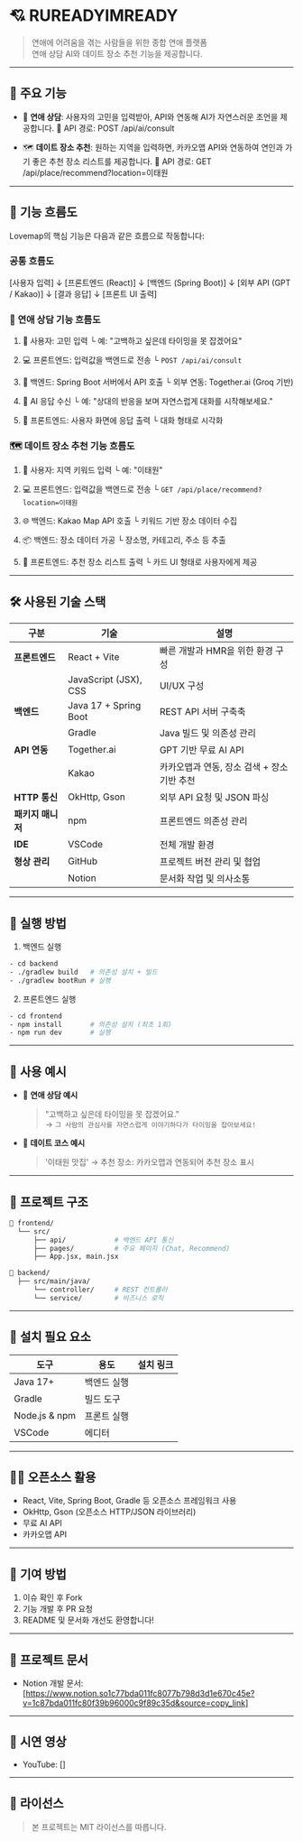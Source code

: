 # 💘 RUREADYIMREADY

> 연애에 어려움을 겪는 사람들을 위한 종합 연애 플랫폼  
> 연애 상담 AI와 데이트 장소 추천 기능을 제공합니다.

---

## 🧩 주요 기능

- 🤖 **연애 상담**: 사용자의 고민을 입력받아, API와 연동해 AI가 자연스러운 조언을 제공합니다. 
 🔗 API 경로: POST /api/ai/consult


- 🗺️ **데이트 장소 추천**: 원하는 지역을 입력하면, 카카오맵 API와 연동하여 연인과 가기 좋은 추천 장소 리스트를 제공합니다. 
 🔗 API 경로: GET /api/place/recommend?location=이태원

---

## 🔄 기능 흐름도

Lovemap의 핵심 기능은 다음과 같은 흐름으로 작동합니다:

### **공통 흐름도**
[사용자 입력]
   ↓
[프론트엔드 (React)] 
   ↓
[백엔드 (Spring Boot)]
   ↓
[외부 API (GPT / Kakao)]
   ↓
[결과 응답]
   ↓
[프론트 UI 출력]

### 🤖 **연애 상담 기능 흐름도**
1. 🧍 사용자: 고민 입력
   └ 예: "고백하고 싶은데 타이밍을 못 잡겠어요"

2. 💻 프론트엔드: 입력값을 백엔드로 전송
   └ `POST /api/ai/consult`

3. 🧠 백엔드: Spring Boot 서버에서  API 호출
   └ 외부 연동: Together.ai (Groq 기반)

4. 🤖 AI 응답 수신
   └ 예: "상대의 반응을 보며 자연스럽게 대화를 시작해보세요."

5. 📱 프론트엔드: 사용자 화면에 응답 출력
   └ 대화 형태로 시각화

### 🗺️ **데이트 장소 추천 기능 흐름도**
1. 🧍 사용자: 지역 키워드 입력
   └ 예: "이태원"

2. 💻 프론트엔드: 입력값을 백엔드로 전송
   └ `GET /api/place/recommend?location=이태원`

3. 🌐 백엔드: Kakao Map API 호출
   └ 키워드 기반 장소 데이터 수집

4. 📦 백엔드: 장소 데이터 가공
   └ 장소명, 카테고리, 주소 등 추출

5. 📱 프론트엔드: 추천 장소 리스트 출력
   └ 카드 UI 형태로 사용자에게 제공

---

## 🛠️ 사용된 기술 스택

| 구분 | 기술 | 설명 |
|------|------|------|
| **프론트엔드** | React + Vite | 빠른 개발과 HMR을 위한 환경 구성 |
|  | JavaScript (JSX), CSS | UI/UX 구성 |
| **백엔드** | Java 17 + Spring Boot | REST API 서버 구축축|
|  | Gradle | Java 빌드 및 의존성 관리 |
| **API 연동** | Together.ai | GPT 기반 무료 AI API |
|  | Kakao | 카카오맵과 연동, 장소 검색 + 장소 기반 추천 |
| **HTTP 통신** | OkHttp, Gson | 외부 API 요청 및 JSON 파싱 |
| **패키지 매니저** | npm | 프론트엔드 의존성 관리 |
| **IDE** | VSCode | 전체 개발 환경 |
| **형상 관리** | GitHub | 프로젝트 버전 관리 및 협업 |
|  | Notion | 문서화 작업 및 의사소통 |

---

## 🚀 실행 방법

1. 백엔드 실행
```bash
- cd backend
- ./gradlew build   # 의존성 설치 + 빌드
- ./gradlew bootRun # 실행
```

2. 프론트엔드 실행
```bash
- cd frontend
- npm install       # 의존성 설치 (최초 1회)
- npm run dev       # 실행
```

---

## 🧪 사용 예시

- 💬 **연애 상담 예시**  
  > "고백하고 싶은데 타이밍을 못 잡겠어요."  
  → `그 사람의 관심사를 자연스럽게 이야기하다가 타이밍을 잡아보세요!`

- 📍 **데이트 코스 예시**  
  > '이태원 맛집'
  → 추천 장소: 카카오맵과 연동되어 추천 장소 표시

---

## 📂 프로젝트 구조

```bash
📁 frontend/
  └── src/
      ├── api/            # 백엔드 API 통신
      ├── pages/          # 주요 페이지 (Chat, Recommend)
      ├── App.jsx, main.jsx

📁 backend/
  ├── src/main/java/
      └── controller/     # REST 컨트롤러
      └── service/        # 비즈니스 로직
```

---

## 📌 설치 필요 요소

| 도구 | 용도 | 설치 링크 |
|------|------|-----------|
| Java 17+ | 백엔드 실행 |
| Gradle | 빌드 도구 |
| Node.js & npm | 프론트 실행 |
| VSCode | 에디터 | 

---

## 🧑‍💻 오픈소스 활용

- React, Vite, Spring Boot, Gradle 등 오픈소스 프레임워크 사용
- OkHttp, Gson (오픈소스 HTTP/JSON 라이브러리)
- 무료 AI API
- 카카오맵 API

---

## 🤝 기여 방법

1. 이슈 확인 후 Fork
2. 기능 개발 후 PR 요청
3. README 및 문서화 개선도 환영합니다!

---

## 📘 프로젝트 문서

- Notion 개발 문서: [https://www.notion.so1c77bda011fc8077b798d3d1e670c45e?v=1c87bda011fc80f39b96000c9f89c35d&source=copy_link]

---

## 🎥 시연 영상

- YouTube: []

---

## 📄 라이선스

> 본 프로젝트는 MIT 라이선스를 따릅니다.
